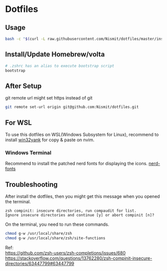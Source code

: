 # Dotfiles

## Usage

```bash
bash -c "$(curl -L raw.githubusercontent.com/Nismit/dotfiles/master/install.sh)"
```

## Install/Update Homebrew/volta

```bash
# .zshrc has an alias to execute bootstrap script
bootstrap
```

## After Setup

git remote url might set https instead of git

```bash
git remote set-url origin git@github.com:Nismit/dotfiles.git
```

## For WSL

To use this dotfiles on WSL(Windows Subsystem for Linux), recommend to install [win32yank](https://github.com/equalsraf/win32yank) for copy & paste on nvim.

### Windows Terminal

Recommend to install the patched nerd fonts for displaying the icons. [nerd-fonts](https://github.com/ryanoasis/nerd-fonts)

## Troubleshooting

After install the dotfiles, then you might get this message when you opened the terminal.

```
zsh compinit: insecure directories, run compaudit for list.
Ignore insecure directories and continue [y] or abort compinit [n]?
```

On the terminal, you need to run these commands.

```bash
chmod g-w /usr/local/share/zsh
chmod g-w /usr/local/share/zsh/site-functions
```

Ref:\
https://github.com/zsh-users/zsh-completions/issues/680 \
https://stackoverflow.com/questions/13762280/zsh-compinit-insecure-directories/63447799#63447799
